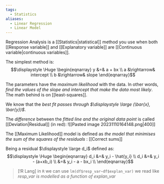 ```yaml
---
tags:
  - Statistics
aliases:
  - Linear Regression
  - Linear Model
---
```

Regression Analysis is a [[Statistics|statistical]] method you use when both [[Response variable]] and [[Explanatory variable]] are [[Continuous variable|continuous variables]].

The simplest method is:
$$\displaystyle \Huge \begin{eqnarray} 
y &=& a + bx \\
a &\rightarrow& intercept \\
b &\rightarrow& slope
\end{eqnarray}$$

The parameters have the *maximum likelihood* with the data. In other words, *find the values of the slope and intercept that make the data most likely*. The math behind is on [[least-squares]].

We know that the *best fit passes through $\displaystyle \large (\bar{x}, \bar{y})$*.

The *difference* between the *fitted line and the original data point* is called [[Deviation|Residual]] (in red):
![[Pasted image 20231110164148.png|400]]

The [[Maximum Likelihood]] model is defined as *the model that minimises the sum of the squares of the residuals* : [[Correct sums]]

Being a residual $\displaystyle \large d_i$ defined as:
$$\displaystyle \Huge \begin{eqnarray} 
d_i &=& y_i - \hat{y_i} \\
d_i &=& y_i - (a+xb_i)  \\
&=& y_i - a - bx_i \\
\end{eqnarray}$$

>[!R Lang]
>in `R` we can use `lm(df$resp_var~df$explan_var)`
>we read like *resp_var is modelled as a function of explan_var*

